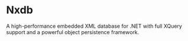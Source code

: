 Nxdb
====

A high-performance embedded XML database for .NET with full XQuery support and a powerful object persistence framework.